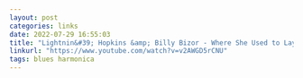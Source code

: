 ```yaml
---
layout: post
categories: links
date: 2022-07-29 16:55:03
title: "Lightnin&#39; Hopkins &amp; Billy Bizor - Where She Used to Lay (1967) - YouTube"
linkurl: "https://www.youtube.com/watch?v=v2AWGD5rCNU"
tags: blues harmonica
---
```

